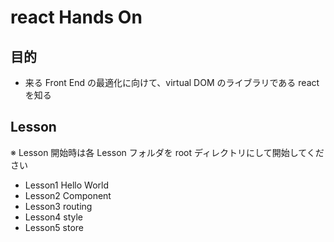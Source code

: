 # react Hands On

## 目的

- 来る Front End の最適化に向けて、virtual DOM のライブラリである react を知る

## Lesson

※ Lesson 開始時は各 Lesson フォルダを root ディレクトリにして開始してください

- Lesson1 Hello World
- Lesson2 Component
- Lesson3 routing
- Lesson4 style
- Lesson5 store
